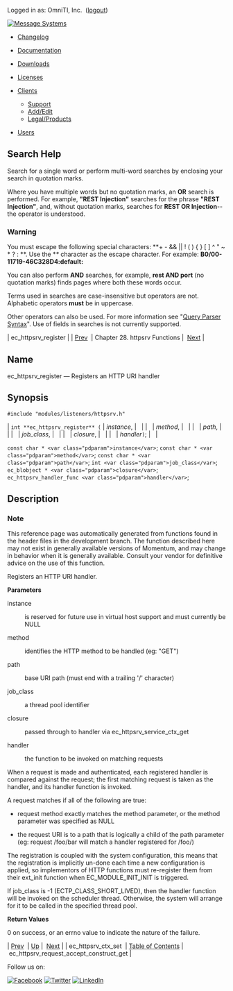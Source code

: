 Logged in as: OmniTI, Inc.  ([logout](https://support.messagesystems.com/logout.php))

[![Message Systems](https://support.messagesystems.com/images/ms-white205.png)](https://support.messagesystems.com/start.php) 

*   [Changelog](https://support.messagesystems.com/start.php?show=changelog)
*   [Documentation](https://support.messagesystems.com/docs/)
*   [Downloads](https://support.messagesystems.com/start.php)

*   [Licenses](https://support.messagesystems.com/license_summary.php)
*   <a href="">Clients</a>
    *   [Support](https://support.messagesystems.com/cs.php)
    *   [Add/Edit](https://support.messagesystems.com/edit_client.php)
    *   [Legal/Products](https://support.messagesystems.com/edit_products.php)
*   [Users](https://support.messagesystems.com/edit_customer.php)

## Search Help

Search for a single word or perform multi-word searches by enclosing your search in quotation marks.

Where you have multiple words but no quotation marks, an **OR** search is performed. For example, **"REST Injection"** searches for the phrase **"REST Injection"**, and, without quotation marks, searches for **REST OR Injection**--the operator is understood.

### Warning

You must escape the following special characters: **+ - && || ! ( ) { } [ ] ^ " ~ * ? : \**. Use the **\** character as the escape character. For example: **B0/00-11719-46C328D4\:default\:**

You can also perform **AND** searches, for example, **rest AND port** (no quotation marks) finds pages where both these words occur.

Terms used in searches are case-insensitive but operators are not. Alphabetic operators **must** be in uppercase.

Other operators can also be used. For more information see "[Query Parser Syntax](https://lucene.apache.org/core/old_versioned_docs/versions/3_0_0/queryparsersyntax.html)". Use of fields in searches is not currently supported.

| ec_httpsrv_register |
| [Prev](apis.ec_httpsrv_ctx_set.php)  | Chapter 28. httpsrv Functions |  [Next](apis.ec_httpsrv_request_accept_construct_get.php) |

<a name="apis.ec_httpsrv_register"></a>
## Name

ec_httpsrv_register — Registers an HTTP URI handler

## Synopsis

`#include "modules/listeners/httpsrv.h"`

| `int **ec_httpsrv_register** (` | <var class="pdparam">instance</var>, |   |
|   | <var class="pdparam">method</var>, |   |
|   | <var class="pdparam">path</var>, |   |
|   | <var class="pdparam">job_class</var>, |   |
|   | <var class="pdparam">closure</var>, |   |
|   | <var class="pdparam">handler</var>`)`; |   |

`const char * <var class="pdparam">instance</var>`;
`const char * <var class="pdparam">method</var>`;
`const char * <var class="pdparam">path</var>`;
`int <var class="pdparam">job_class</var>`;
`ec_blobject * <var class="pdparam">closure</var>`;
`ec_httpsrv_handler_func <var class="pdparam">handler</var>`;<a name="idp25222800"></a>
## Description

### Note

This reference page was automatically generated from functions found in the header files in the development branch. The function described here may not exist in generally available versions of Momentum, and may change in behavior when it is generally available. Consult your vendor for definitive advice on the use of this function.

Registers an HTTP URI handler.

**Parameters**

<dl class="variablelist">

<dt>instance</dt>

<dd>

is reserved for future use in virtual host support and must currently be NULL

</dd>

<dt>method</dt>

<dd>

identifies the HTTP method to be handled (eg: "GET")

</dd>

<dt>path</dt>

<dd>

base URI path (must end with a trailing '/' character)

</dd>

<dt>job_class</dt>

<dd>

a thread pool identifier

</dd>

<dt>closure</dt>

<dd>

passed through to handler via ec_httpsrv_service_ctx_get

</dd>

<dt>handler</dt>

<dd>

the function to be invoked on matching requests

</dd>

</dl>

When a request is made and authenticated, each registered handler is compared against the request; the first matching request is taken as the handler, and its handler function is invoked.

A request matches if all of the following are true:

*   request method exactly matches the method parameter, or the method parameter was specified as NULL

*   the request URI is to a path that is logically a child of the path parameter (eg: request /foo/bar will match a handler registered for /foo/)

The registration is coupled with the system configuration, this means that the registration is implicitly un-done each time a new configuration is applied, so implementors of HTTP functions must re-register them from their ext_init function when EC_MODULE_INIT_INIT is triggered.

If job_class is -1 (ECTP_CLASS_SHORT_LIVED), then the handler function will be invoked on the scheduler thread. Otherwise, the system will arrange for it to be called in the specified thread pool.

**Return Values**

0 on success, or an errno value to indicate the nature of the failure.

| [Prev](apis.ec_httpsrv_ctx_set.php)  | [Up](httpsrv.php) |  [Next](apis.ec_httpsrv_request_accept_construct_get.php) |
| ec_httpsrv_ctx_set  | [Table of Contents](index.php) |  ec_httpsrv_request_accept_construct_get |

Follow us on:

[![Facebook](https://support.messagesystems.com/images/icon-facebook.png)](http://www.facebook.com/messagesystems) [![Twitter](https://support.messagesystems.com/images/icon-twitter.png)](http://twitter.com/#!/MessageSystems) [![LinkedIn](https://support.messagesystems.com/images/icon-linkedin.png)](http://www.linkedin.com/company/message-systems)